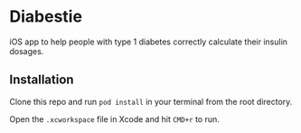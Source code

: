 # Diabestie
iOS app to help people with type 1 diabetes correctly calculate their insulin dosages.

## Installation
Clone this repo and run `pod install` in your terminal from the root directory. 

Open the `.xcworkspace` file in Xcode and hit `CMD+r` to run.



